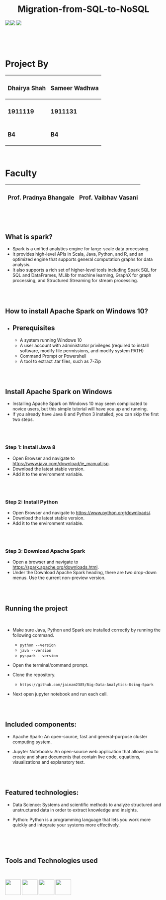 <h1 align="center">Migration-from-SQL-to-NoSQL</h1>

<img src="https://img.shields.io/badge/Made%20with-MySQL-1f425f.svg"/><img src="https://img.shields.io/badge/Made%20with-Python-1f425f.svg"/> <img src="https://img.shields.io/badge/Made%20with-MongoDB-1f425f.svg"/>

</br>
</br>
</br>

<h1>Project By</h1>

| <h3>Dhairya Shah</h3> | <h3>Sameer Wadhwa</h3> |
| -------------------- | ---------------------- |
| <h3>1911119 </h3>    | <h3>1911131</h3>       |
| <h3>B4</h3>          | <h3>B4</h3>            |

</br>

<h1>Faculty</h1>

| <h3>Prof. Pradnya Bhangale</h3> | <h3>Prof. Vaibhav Vasani</h3> |
| ------------------------------- | ----------------------------- |

</br>
</br>

## What is spark?

-   Spark is a unified analytics engine for large-scale data processing.
-   It provides high-level APIs in Scala, Java, Python, and R, and an optimized engine that supports general computation graphs for data analysis.
-   It also supports a rich set of higher-level tools including Spark SQL for SQL and DataFrames, MLlib for machine learning, GraphX for graph processing, and Structured Streaming for stream processing.

</br>
</br>

## How to install Apache Spark on Windows 10?

-   ## Prerequisites

    -   A system running Windows 10
    -   A user account with administrator privileges (required to install software, modify file permissions, and modify system PATH)
    -   Command Prompt or Powershell
    -   A tool to extract .tar files, such as 7-Zip

</br>
</br>

## Install Apache Spark on Windows

-   Installing Apache Spark on Windows 10 may seem complicated to novice users, but this simple tutorial will have you up and running.
-   If you already have Java 8 and Python 3 installed, you can skip the first two steps.

</br>
</br>

### Step 1: Install Java 8

-   Open Browser and navigate to https://www.java.com/download/ie_manual.jsp.
-   Download the latest stable version.
-   Add it to the environment variable.

</br>
</br>

### Step 2: Install Python

-   Open Browser and navigate to https://www.python.org/downloads/.
-   Download the latest stable version.
-   Add it to the environment variable.

</br> 
</br>

### Step 3: Download Apache Spark

-   Open a browser and navigate to https://spark.apache.org/downloads.html.
-   Under the Download Apache Spark heading, there are two drop-down menus. Use the current non-preview version.

</br>
</br>

## Running the project

</br>

-   Make sure Java, Python and Spark are installed correctly by running the following command.

    -   `python --version`
    -   `java --version`
    -   `pyspark --version`

-   Open the terminal/command prompt.
-   Clone the repository.
    </br>
    -   `https://github.com/jainam2385/Big-Data-Analytics-Using-Spark`
-   Next open jupyter notebook and run each cell.

</br>
</br>

## Included components:

-   Apache Spark: An open-source, fast and general-purpose cluster computing system.
    </br>

-   Jupyter Notebooks: An open-source web application that allows you to create and share documents that contain live code, equations, visualizations and explanatory text.

    </br>
    </br>

## Featured technologies:

-   Data Science: Systems and scientific methods to analyze structured and unstructured data in order to extract knowledge and insights.
    </br>

-   Python: Python is a programming language that lets you work more quickly and integrate your systems more effectively.

</br>
</br>
</br>

## Tools and Technologies used

</br>

<p>
<img height="50" src="images\Apache_Spark_logo.svg.png">

<img height="50" src="images\pyspark.png">

<img height="50" src="images\python.jpg">

<img height="50" src="images\jupyter_notebook.png">
</p>
